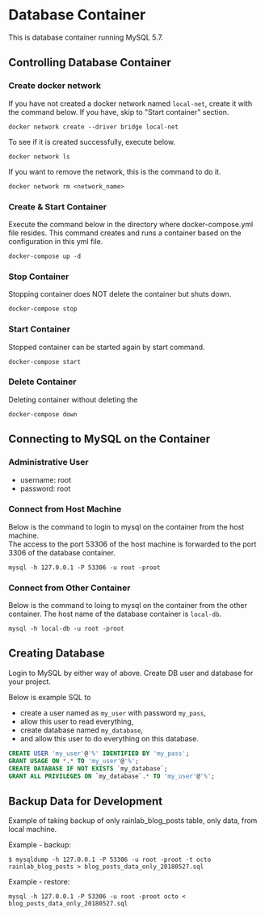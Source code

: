# Database Container
This is database container running MySQL 5.7.

## Controlling Database Container
### Create docker network
If you have not created a docker network named `local-net`, create it with the command below.
If you have, skip to "Start container" section.

```
docker network create --driver bridge local-net
```

To see if it is created successfully, execute below.
```
docker network ls
```

If you want to remove the network, this is the command to do it.
```
docker network rm <network_name>
```

### Create & Start Container
Execute the command below in the directory where docker-compose.yml file resides.
This command creates and runs a container based on the configuration in this yml file.
```
docker-compose up -d
```

### Stop Container
Stopping container does NOT delete the container but shuts down.
```
docker-compose stop
```

### Start Container
Stopped container can be started again by start command.
```
docker-compose start
```

### Delete Container
Deleting container without deleting the
```
docker-compose down
```

## Connecting to MySQL on the Container
### Administrative User
* username: root
* password: root

### Connect from Host Machine
Below is the command to login to mysql on the container from the host machine.  
The access to the port 53306 of the host machine is forwarded to the port 3306 of the database container.

```
mysql -h 127.0.0.1 -P 53306 -u root -proot
```

### Connect from Other Container
Below is the command to loing to mysql on the container from the other container.
The host name of the database container is `local-db`.
```
mysql -h local-db -u root -proot
```


## Creating Database
Login to MySQL by either way of above.
Create DB user and database for your project.

Below is example SQL to
* create a user named as `my_user` with password `my_pass`,
* allow this user to read everything,
* create database named `my_database`,
* and allow this user to do everything on this database.
```sql
CREATE USER 'my_user'@'%' IDENTIFIED BY 'my_pass';
GRANT USAGE ON *.* TO 'my_user'@'%';
CREATE DATABASE IF NOT EXISTS `my_database`;
GRANT ALL PRIVILEGES ON `my_database`.* TO 'my_user'@'%';
```


## Backup Data for Development
Example of taking backup of only rainlab_blog_posts table, only data, from local machine.

Example - backup:
```
$ mysqldump -h 127.0.0.1 -P 53306 -u root -proot -t octo rainlab_blog_posts > blog_posts_data_only_20180527.sql
```

Example - restore:
```
mysql -h 127.0.0.1 -P 53306 -u root -proot octo < blog_posts_data_only_20180527.sql
```
